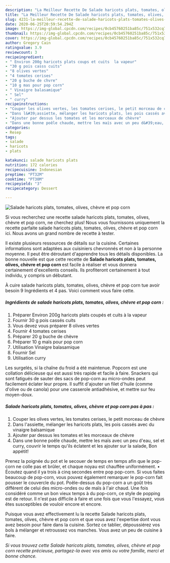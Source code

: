```yaml
---
description: "La Meilleur Recette De Salade haricots plats, tomates, olives, chèvre et pop corn"
title: "La Meilleur Recette De Salade haricots plats, tomates, olives, chèvre et pop corn"
slug: 4231-la-meilleur-recette-de-salade-haricots-plats-tomates-olives-chevre-et-pop-corn
date: 2020-06-25T20:59:54.294Z
image: https://img-global.cpcdn.com/recipes/0cb45760251ba85c/751x532cq70/salade-haricots-plats-tomates-olives-chevre-et-pop-corn-photo-principale-de-la-recette.jpg
thumbnail: https://img-global.cpcdn.com/recipes/0cb45760251ba85c/751x532cq70/salade-haricots-plats-tomates-olives-chevre-et-pop-corn-photo-principale-de-la-recette.jpg
cover: https://img-global.cpcdn.com/recipes/0cb45760251ba85c/751x532cq70/salade-haricots-plats-tomates-olives-chevre-et-pop-corn-photo-principale-de-la-recette.jpg
author: Gregory Cain
ratingvalue: 3.9
reviewcount: 3
recipeingredient:
- " Environ 200g haricots plats coups et cuits  la vapeur"
- "30 g pois casss cuits"
- "8 olives vertes"
- "4 tomates cerises"
- "20 g buche de chvre"
- "10 g mas pour pop corn"
- " Vinaigre balasamique"
- " Sel"
- " curry"
recipeinstructions:
- "Couper les olives vertes, les tomates cerises, le petit morceau de chèvre"
- "Dans l&#39;assiette, mélanger les haricots plats, les pois cassés avec du vinaigre balsamique"
- "Ajouter par dessus les tomates et les morceaux de chèvre"
- "Dans une bonne poêle chaude, mettre les maïs avec un peu d&#39;eau, sel et curry, couvrir le temps qu&#39;ils éclatent et les ajouter sur la salade, Bon appétit!"
categories:
- Resep
tags:
- salade
- haricots
- plats

katakunci: salade haricots plats 
nutrition: 172 calories
recipecuisine: Indonesian
preptime: "PT32M"
cooktime: "PT30M"
recipeyield: "3"
recipecategory: Dessert

---
```



![Salade haricots plats, tomates, olives, chèvre et pop corn](https://img-global.cpcdn.com/recipes/0cb45760251ba85c/751x532cq70/salade-haricots-plats-tomates-olives-chevre-et-pop-corn-photo-principale-de-la-recette.jpg)

Si vous recherchez une recette salade haricots plats, tomates, olives, chèvre et pop corn, ne cherchez plus! Nous vous fournissons uniquement la recette parfaite salade haricots plats, tomates, olives, chèvre et pop corn ici. Nous avons un grand nombre de recette à tester.

Il existe plusieurs ressources de détails sur la cuisine. Certaines informations sont adaptées aux cuisiniers chevronnés et non à la personne moyenne. Il peut être déroutant d'apprendre tous les détails disponibles. La bonne nouvelle est que cette recette de <strong> Salade haricots plats, tomates, olives, chèvre et pop corn </strong> est facile à réaliser et vous donnera certainement d'excellents conseils. Ils profiteront certainement à tout individu, y compris un débutant.

<!--inarticleads1-->

À cuire salade haricots plats, tomates, olives, chèvre et pop corn tue avoir besoin 9 Ingrédients et 4 pas. Voici comment vous faire cette.

##### Ingrédients de salade haricots plats, tomates, olives, chèvre et pop corn :

1. Préparer  Environ 200g haricots plats coupés et cuits à la vapeur
1. Fournir 30 g pois cassés cuits
1. Vous devez vous préparer 8 olives vertes
1. Fournir 4 tomates cerises
1. Préparer 20 g buche de chèvre
1. Préparer 10 g maïs pour pop corn
1. Utilisation  Vinaigre balasamique
1. Fournir  Sel
1. Utilisation  curry


Les surgelés, si la chaîne du froid a été maintenue. Popcorn est une collation délicieuse qui est aussi très rapide et facile à faire. Snackers qui sont fatigués de sauter des sacs de pop-corn au micro-ondes peut facilement éclater leur propre. Il suffit d&#39;ajouter un filet d&#39;huile (comme d&#39;olive ou de canola) pour une casserole antiadhésive, et mettre sur feu moyen-doux. 

<!--inarticleads2-->

##### Salade haricots plats, tomates, olives, chèvre et pop corn pas à pas :

1. Couper les olives vertes, les tomates cerises, le petit morceau de chèvre
1. Dans l&#39;assiette, mélanger les haricots plats, les pois cassés avec du vinaigre balsamique
1. Ajouter par dessus les tomates et les morceaux de chèvre
1. Dans une bonne poêle chaude, mettre les maïs avec un peu d&#39;eau, sel et curry, couvrir le temps qu&#39;ils éclatent et les ajouter sur la salade, Bon appétit!


Prenez la poignée du pot et le secouer de temps en temps afin que le pop-corn ne colle pas et brûler, et chaque noyau est chauffée uniformément. • Écoutez quand il ya trois à cinq secondes entre pop pop-corn. Si vous faites beaucoup de pop-corn, vous pouvez également remarquer le pop-corn fait pousser le couvercle du pot. Poêle-dessus du pop-corn a un goût très différent de celui des micro-ondes ou de maïs à l&#39;air chaud. Une fois considéré comme un bon vieux temps à du pop-corn, ce style de popping est de retour. Il n&#39;est pas difficile à faire et une fois que vous l&#39;essayez, vous êtes susceptibles de vouloir encore et encore. 

<!--inarticleads1-->

<p>
Puisque vous avez effectivement lu la recette Salade haricots plats, tomates, olives, chèvre et pop corn et que vous avez l'expertise dont vous avez besoin pour faire dans la cuisine. Sortez ce tablier, dépoussiérez vos bols à mélanger et retroussez vos manches. Vous avez un peu de cuisine à faire.
</p>

<p>
<i>Si vous trouvez cette Salade haricots plats, tomates, olives, chèvre et pop corn recette précieuse, partagez-la avec vos amis ou votre famille, merci et bonne chance.</i>
</p>
